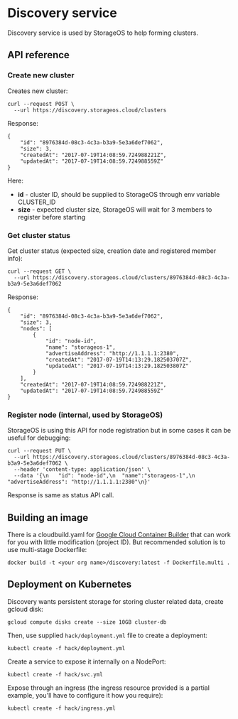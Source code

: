 # Discovery service

Discovery service is used by StorageOS to help forming clusters.

## API reference

### Create new cluster

Creates new cluster:

```
curl --request POST \
  --url https://discovery.storageos.cloud/clusters
```

Response:
```
{
	"id": "8976384d-08c3-4c3a-b3a9-5e3a6def7062", 
	"size": 3, 
	"createdAt": "2017-07-19T14:08:59.724988221Z",
	"updatedAt": "2017-07-19T14:08:59.724988559Z"
}
```

Here:
* __id__ - cluster ID, should be supplied to StorageOS through env variable CLUSTER_ID
* __size__ - expected cluster size, StorageOS will wait for 3 members to register before starting

### Get cluster status

Get cluster status (expected size, creation date and registered member info):

```
curl --request GET \
  --url https://discovery.storageos.cloud/clusters/8976384d-08c3-4c3a-b3a9-5e3a6def7062
```

Response:

```
{
	"id": "8976384d-08c3-4c3a-b3a9-5e3a6def7062",
	"size": 3,
	"nodes": [
		{
			"id": "node-id",
			"name": "storageos-1",
			"advertiseAddress": "http://1.1.1.1:2380",
			"createdAt": "2017-07-19T14:13:29.182503707Z",
			"updatedAt": "2017-07-19T14:13:29.182503807Z"
		}
	],
	"createdAt": "2017-07-19T14:08:59.724988221Z",
	"updatedAt": "2017-07-19T14:08:59.724988559Z"
}
```

### Register node (internal, used by StorageOS)

StorageOS is using this API for node registration but in some cases it can be useful for debugging:

```
curl --request PUT \
  --url https://discovery.storageos.cloud/clusters/8976384d-08c3-4c3a-b3a9-5e3a6def7062 \
  --header 'content-type: application/json' \
  --data '{\n	"id": "node-id",\n	"name":"storageos-1",\n	"advertiseAddress": "http://1.1.1.1:2380"\n}'
```

Response is same as status API call.

## Building an image

There is a cloudbuild.yaml for [Google Cloud Container Builder](https://cloud.google.com/container-builder/docs/) that can work for you with little modification (project ID). But recommended solution is to use multi-stage Dockerfile:

```
docker build -t <your org name>/discovery:latest -f Dockerfile.multi .
```

## Deployment on Kubernetes

Discovery wants persistent storage for storing cluster related data, create gcloud disk:

    gcloud compute disks create --size 10GB cluster-db

Then, use supplied `hack/deployment.yml` file to create a deployment:

    kubectl create -f hack/deployment.yml

Create a service to expose it internally on a NodePort: 

    kubectl create -f hack/svc.yml    

Expose through an ingress (the ingress resource provided is a partial example, you'll have to configure it how you require):

    kubectl create -f hack/ingress.yml 




